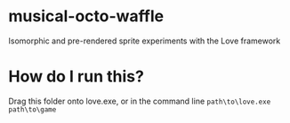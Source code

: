 # musical-octo-waffle
Isomorphic and pre-rendered sprite experiments with the Love framework

# How do I run this?
Drag this folder onto love.exe, or in the command line ``` path\to\love.exe path\to\game ```
